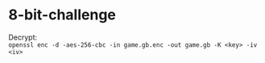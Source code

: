 # 8-bit-challenge

Decrypt:  
`openssl enc -d -aes-256-cbc -in game.gb.enc -out game.gb -K <key> -iv <iv>`
